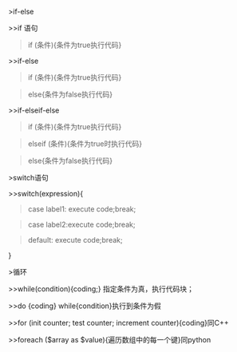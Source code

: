 \>if-else

\>\>if 语句

>   if (条件){条件为true执行代码}

\>\>if-else

>   if (条件){条件为true执行代码}

>   else{条件为false执行代码}

\>\>if-elseif-else

>   if (条件){条件为true执行代码}

>   elseif (条件){条件为true时执行代码}

>   else{条件为false执行代码}

\>switch语句

\>\>switch(expression){

>   case label1: execute code;break;

>   case label2:execute code;break;

>   default: execute code;break;

}

\>循环

\>\>while(condition){coding;} 指定条件为真，执行代码块；

\>\>do {coding} while{condition}执行到条件为假

\>\>for (init counter; test counter; increment counter){coding}同C++

\>\>foreach (\$array as \$value){遍历数组中的每一个键}同python

